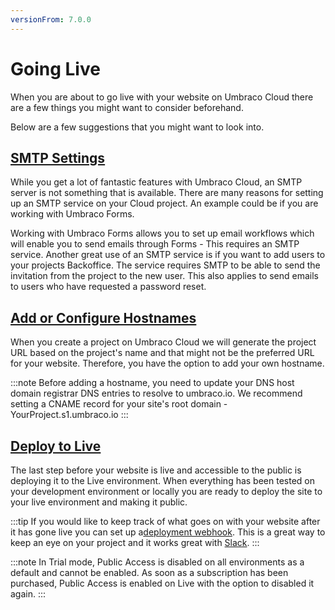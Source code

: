 ```yaml
---
versionFrom: 7.0.0
---
```


# Going Live
When you are about to go live with your website on Umbraco Cloud there are a few things you might want to consider beforehand.

Below are a few suggestions that you might want to look into.

## [SMTP Settings](../SMTP-settings)
While you get a lot of fantastic features with Umbraco Cloud, an SMTP server is not something that is available. There are many reasons for setting up an SMTP service on your Cloud project. An example could be if you are working with Umbraco Forms. 

Working with Umbraco Forms allows you to set up email workflows which will enable you to send emails through Forms - This requires an SMTP service. Another great use of an SMTP service is if you want to add users to your projects Backoffice. The service requires SMTP to be able to send the invitation from the project to the new user. This also applies to send emails to users who have requested a password reset. 

## [Add or Configure Hostnames](../Manage-Hostnames)
When you create a project on Umbraco Cloud we will generate the project URL based on the project's name and that might not be the preferred URL for your website. Therefore, you have the option to add your own hostname.

:::note
Before adding a hostname, you need to update your DNS host domain registrar DNS entries to resolve to umbraco.io. We recommend setting a CNAME record for your site's root domain - YourProject.s1.umbraco.io
:::

## [Deploy to Live](../../Deployment/Cloud-to-Cloud)
The last step before your website is live and accessible to the public is deploying it to the Live environment. When everything has been tested on your development environment or locally you are ready to deploy the site to your live environment and making it public.

:::tip
If you would like to keep track of what goes on with your website after it has gone live you can set up a[deployment webhook](../../Deployment/Deployment-Webhook). This is a great way to keep an eye on your project and it works great with [Slack](https://slack.com/).
:::

:::note
In Trial mode, Public Access is disabled on all environments as a default and cannot be enabled. As soon as a subscription has been purchased, Public Access is enabled on Live with the option to disabled it again.
:::